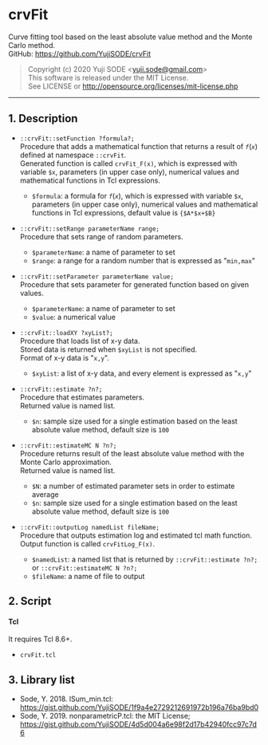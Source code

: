 # crvFit
Curve fitting tool based on the least absolute value method and the Monte Carlo method.  
GitHub: https://github.com/YujiSODE/crvFit  
>Copyright (c) 2020 Yuji SODE \<yuji.sode@gmail.com\>  
>This software is released under the MIT License.  
>See LICENSE or http://opensource.org/licenses/mit-license.php  
______

## 1. Description

- `::crvFit::setFunction ?formula?;`  
 	Procedure that adds a mathematical function that returns a result of _`f`_(_`x`_) defined at namespace `::crvFit`.  
 	Generated function is called `crvFit_F(x)`, which is expressed with variable `$x`, parameters (in upper case only), numerical values and mathematical functions in Tcl expressions.  
 	- `$formula`: a formula for _`f`_(_`x`_), which is expressed with variable `$x`, parameters (in upper case only), numerical values and mathematical functions in Tcl expressions, default value is `{$A*$x+$B}`

- `::crvFit::setRange parameterName range;`  
 	Procedure that sets range of random parameters.  
 	- `$parameterName`: a name of parameter to set
 	- `$range`: a range for a random number that is expressed as "`min,max`"

- `::crvFit::setParameter parameterName value;`  
 	Procedure that sets parameter for generated function based on given values.
 	- `$parameterName`: a name of parameter to set
 	- `$value`: a numerical value

- `::crvFit::loadXY ?xyList?;`  
  Procedure that loads list of x-y data.  
 	Stored data is returned when `$xyList` is not specified.  
 	Format of x-y data is "`x,y`".
 	- `$xyList`: a list of x-y data, and every element is expressed as "`x,y`"

- `::crvFit::estimate ?n?;`  
  Procedure that estimates parameters.  
 	Returned value is named list.
 	- `$n`: sample size used for a single estimation based on the least absolute value method, default size is `100`

- `::crvFit::estimateMC N ?n?;`  
 	Procedure returns result of the least absolute value method with the Monte Carlo approximation.  
 	Returned value is named list.
 	- `$N`: a number of estimated parameter sets in order to estimate average
 	- `$n`: sample size used for a single estimation based on the least absolute value method, default size is `100`

- `::crvFit::outputLog namedList fileName;`  
 	Procedure that outputs estimation log and estimated tcl math function.  
 	Output function is called `crvFitLog_F(x)`.
 	- `$namedList`: a named list that is returned by `::crvFit::estimate ?n?;` or `::crvFit::estimateMC N ?n?;`
 	- `$fileName`: a name of file to output

## 2. Script
#### Tcl
It requires Tcl 8.6+.  
- `crvFit.tcl`

## 3. Library list
- Sode, Y. 2018. lSum_min.tcl: https://gist.github.com/YujiSODE/1f9a4e2729212691972b196a76ba9bd0
- Sode, Y. 2019. nonparametricP.tcl: the MIT License; https://gist.github.com/YujiSODE/4d5d004a6e98f2d17b42940fcc97c7d6

